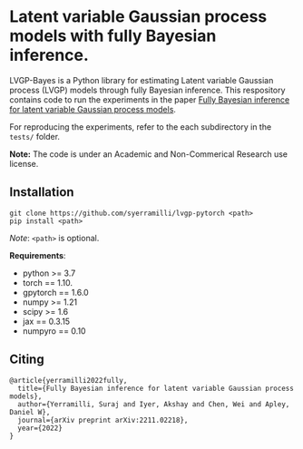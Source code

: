 # Latent variable Gaussian process models with fully Bayesian inference.

LVGP-Bayes is a Python library for estimating Latent variable Gaussian process (LVGP) models through fully Bayesian inference. This respository contains code to run the experiments in the paper [Fully Bayesian inference for latent variable Gaussian process models](https://arxiv.org/abs/2211.02218). 

For reproducing the experiments, refer to the each subdirectory in the `tests/` folder.

**Note:** The code is under an Academic and Non-Commerical Research use license.

## Installation

```
git clone https://github.com/syerramilli/lvgp-pytorch <path>
pip install <path>
```

*Note*: `<path>` is optional.

**Requirements**:
- python >= 3.7
- torch == 1.10.
- gpytorch == 1.6.0
- numpy >= 1.21
- scipy >= 1.6
- jax == 0.3.15
- numpyro == 0.10

## Citing

```
@article{yerramilli2022fully,
  title={Fully Bayesian inference for latent variable Gaussian process models},
  author={Yerramilli, Suraj and Iyer, Akshay and Chen, Wei and Apley, Daniel W},
  journal={arXiv preprint arXiv:2211.02218},
  year={2022}
}
```
